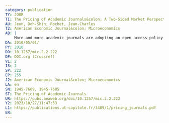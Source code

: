```yaml
---
category: publication
TY: JOUR
TI: The Pricing of Academic Journals&colon; A Two-Sided Market Perspective
AU: Jeon, Doh-Shin; Rochet, Jean-Charles
T2: American Economic Journal&colon; Microeconomics
AB: |
    More and more academic journals are adopting an open access policy by which articles are accessible free of charge, while publication costs are recovered through author fees. We study the consequences of this open access policy on the quality standard of an electronic academic journal. If the journal's objective were to maximize social welfare, open access would be optimal. However, we show that if the journal has a different objective (such as maximizing readers' utility, the impact of the journal, or its profit), open access tends to induce it to choose a quality standard below the socially efficient level. (JEL L11, L82)
DA: 2010/05/01/
PY: 2010
DO: 10.1257/mic.2.2.222
DP: DOI.org (Crossref)
VL: 2
IS: 2
SP: 222
EP: 255
J2: American Economic Journal&colon; Microeconomics
LA: en
SN: 1945-7669, 1945-7685
ST: The Pricing of Academic Journals
UR: https://pubs.aeaweb.org/doi/10.1257/mic.2.2.222
Y2: 2023/10/27/11:47:53
L1: https://publications.ut-capitole.fr/3409/1/pricing_journals.pdf
ER: 
---
```

